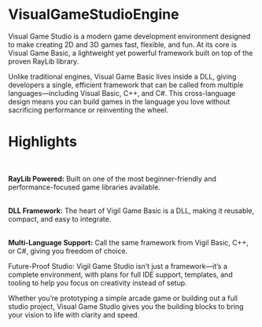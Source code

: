 # VisualGameStudioEngine


<p>Visual Game Studio is a modern game development environment designed to make creating 2D and 3D games fast, flexible, and fun. At its core is Visual Game Basic, a lightweight yet powerful framework built on top of the proven RayLib library.

Unlike traditional engines, Visual Game Basic lives inside a DLL, giving developers a single, efficient framework that can be called from multiple languages—including Visual Basic, C++, and C#. This cross-language design means you can build games in the language you love without sacrificing performance or reinventing the wheel.

<h1>Highlights</h1> <BR>

<b>RayLib Powered:</b> Built on one of the most beginner-friendly and performance-focused game libraries available.<br><br>

<b>DLL Framework:</b> The heart of Vigil Game Basic is a DLL, making it reusable, compact, and easy to integrate.<br><br>

<b>Multi-Language Support:</b> Call the same framework from Vigil Basic, C++, or C#, giving you freedom of choice.

Future-Proof Studio: Vigil Game Studio isn’t just a framework—it’s a complete environment, with plans for full IDE support, templates, and tooling to help you focus on creativity instead of setup.

Whether you’re prototyping a simple arcade game or building out a full studio project, Visual Game Studio gives you the building blocks to bring your vision to life with clarity and speed.</p><br><br>
